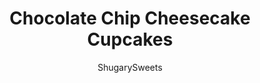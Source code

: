 ---
layout: ../../layouts/MarkdownPostLayout.astro
title: Chocolate Chip Cheesecake Cupcakes
author: ShugarySweets
pubDate: 2019-01-15
description: "Rich Chocolate Cupcakes topped with a creamy Chocolate Chip Cheesecake frosting! Decadent, from scratch, and delicious!"
image_url: https://www.shugarysweets.com/wp-content/uploads/2018/09/chocolate-chip-cheesecake-frosting-facebook.jpg
tags: ["Cupcake","American"]
calories: 402
protein: 4
carbohydrates: 53
fats: 20
fiber: 2
ingredients: ["4 ounce bittersweet chocolate squares, chopped","⅔ cup unsweetened cocoa powder","1 ½ cups hot brewed coffee","1 ¾ cup granulated sugar","1 ½ cup all-purpose flour","1 teaspoon kosher salt","1 teaspoon baking soda","1 teaspoon baking powder","1 teaspoon vanilla extract","3 large eggs","½ cup vegetable oil","¼ cup buttermilk","1 cup unsalted butter, softened","1 package (8 ounce) cream cheese, softened","1 teaspoon vanilla extract","5 cups powdered sugar","¼ cup heavy whipping cream","1 1/2 cup mini chocolate morsels, divided"]
serves: 24
time: "35 minutes"
prepTime: "15 minutes"
instructions: ["Preheat oven to 350 degree F. Prepare cupcake tin with cupcake liners. Set aside.","In a large mixing bowl, add chopped chocolate and cocoa powder. Pour hot coffee over both, then stir until chocolate is melted.","Add granulated sugar, flour, salt, baking soda and baking powder. Add in the vanilla extract, eggs, vegetable oil, and buttermilk. Beat for about 4 minutes, scraping down the sides of the mixing bowl several times (and the bottom too to make sure the chocolate doesn't settle).","The batter will be thin, that's okay! Using a large cookie scoop, spoon batter into prepared cupcake tins, about ⅔ full. Bake for 18-20 minutes, until a toothpick in the center comes out clean, or the cupcake springs back from a touch of your finger. Remove and cool completely on wire rack.","For the frosting, beat butter and cream cheese for 3 minutes until fluffy. Add in vanilla, powdered sugar and cream and beat an additional 3-5 minutes.","Fold in 1 1/4 cup mini chocolate morsels. Pipe frosting onto cupcakes. Sprinkle with remaining morsels if desired."]
nutrition: ["402 calories","53 grams carbohydrates","50 milligrams cholesterol","20 grams fat","2 grams fiber","4 grams protein","10 grams saturated fat","194 milligrams sodium","43 grams sugar","0 grams trans fat","9 grams unsaturated fat"]
---